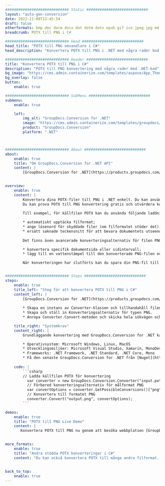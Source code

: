 ```yaml
---
############################# Static ############################
layout: "auto-gen-conversion"
date: 2022-11-08T12:45:54
draft: false
otherformats: bmp doc docm docx dot dotm dotx epub gif ico jpeg jpg md odt ott pdf png psd rtf tex tif tiff txt xps
breadcrumb: POTX till PNG i C#

############################# Head ############################
head_title: "POTX till PNG omvandlare i C#"
head_description: "Konvertera POTX till PNG i .NET med några rader kod. Använd GroupDocs Document Conversion API för att konvertera över 160 filformat."

############################# Header ############################
title: "Konvertera POTX till PNG i C#"
description: "POTX till PNG konvertering med några rader med .NET-kod"
bg_image: "https://cms.admin.containerize.com/templates/aspose/App_Themes/V3/images/bg/header1.png"
bg_overlay: false
button:
    enable: true

############################# SubMenu ############################
submenu:
    enable: true

    left:
        img_alt: "GroupDocs.Conversion for .NET"
        image: "https://cms.admin.containerize.com/templates/groupdocs/images/product-logos/90x90-noborder/groupdocs-conversion-net.png"
        product: "GroupDocs.Conversion"
        platform: ".NET"



############################# About ############################
about:
    enable: true
    title: "Om GroupDocs.Conversion for .NET API"
    content: |
        [GroupDocs.Conversion for .NET](https://products.groupdocs.com/conversion/net/) kan användas för att konvertera Microsoft Word, Excel, PowerPoint, PDF, Visio och andra format. GroupDocs.Conversion är ett fristående API som är lämpligt för back-end och interna system där hög prestanda krävs. Det beror inte på någon programvara som Microsoft eller Open Office.
    

overview:
    enable: true
    content: |
        Konvertera dina POTX-filer till PNG i .NET enkelt. Du kan använda bara ett par C# kodrader i valfri plattform som du vill, som - Windows, Linux, macOS.
        Du kan prova POTX till PNG konvertering gratis och utvärdera konverteringsresultatens kvalitet. Tillsammans med enkla filkonverteringsscenarier kan du prova mer avancerade alternativ för att ladda källfilen POTX och för att spara resultatet PNG. 
        
        Till exempel, för källfilen POTX kan du använda följande laddningsalternativ:

        * automatiskt upptäcka filformat;
        * ange lösenord för skyddade filer (om filformatet stöder det);
        * ersätt saknade teckensnitt för att bevara dokumentets utseende.
        
        Det finns även avancerade konverteringsalternativ för filen PNG:

        * konvertera specifik dokumentsida eller sidintervall;
        * lägg till en vattenstämpel till den konverterade PNG-filen och många fler.

        När konverteringen har slutförts kan du spara din PNG-fil till den lokala filsökvägen eller någon tredje parts lagring som FTP, Amazon S3, Google Drive, Dropbox etc. Observera - för att konvertera POTX till {{ TO}} det finns inget behov av någon ytterligare programvara installerad - som MS Office, Open Office, Adobe Acrobat Reader etc.


############################# Steps ############################
steps:
    enable: true
    title_left: "Steg för att konvertera POTX till PNG i C#"
    content_left: |
        [GroupDocs.Conversion for .NET](https://products.groupdocs.com/conversion/net/) gör det enkelt för utvecklare att konvertera en POTX-fil till PNG med några rader kod.
        
        * Skapa en instans av Converter-klassen och tillhandahåll filen POTX med den fullständiga sökvägen
        * Skapa och ställ in Konverteringsalternativ för typen PNG.
        * Anropa Converter.Convert-metoden och skicka hela sökvägen och formatet (PNG) som en parameter

    title_right: "Systemkrav"
    content_right: |
        Grundläggande konvertering med GroupDocs.Conversion for .NET kan göras med bara några enkla steg. Våra API:er stöds på alla större plattformar och operativsystem. Innan du kör koden nedan, se till att du har följande förutsättningar installerade på ditt system.

        * Operativsystem: Microsoft Windows, Linux, MacOS
        * Utvecklingsmiljöer: Microsoft Visual Studio, Xamarin, MonoDevelop
        * Frameworks: .NET Framework, .NET Standard, .NET Core, Mono
        * Få den senaste GroupDocs.Conversion for .NET från [Nuget](https://www.nuget.org/packages/groupdocs.conversion)
         
    code: |
        ```csharp    
        // Ladda källfilen POTX för konvertering
          var converter = new GroupDocs.Conversion.Converter("input.potx");
          // Förbered konverteringsalternativ för målformat PNG
          var convertOptions = converter.GetPossibleConversions()["png"].ConvertOptions;
          // Konvertera till formatet PNG
          converter.Convert("output.png", convertOptions);
        ```

demos:
    enable: true
    title: "POTX till PNG Live Demo"
    content: |
       Konvertera POTX till PNG nu genom att besöka webbplatsen [GroupDocs.Conversion App](https://products.groupdocs.app/conversion/family). Onlinedemo har följande fördelar
          

more_formats:
    enable: true
    title: "Andra stödda POTX konverteringar i C#"
    content: "Du kan också konvertera POTX till många andra filformat. Se listan nedan."
       
       
back_to_top:
    enable: true
---
```

